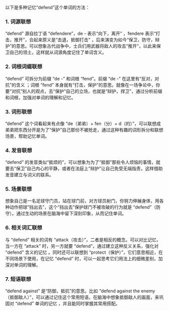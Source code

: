 以下是多种记忆“defend”这个单词的方法：
### 1. 词源联想
“defend” 源自拉丁语 “defendere”，de - 表示“向下，离开” ，fendere 表示“打击，推开”，合起来原义是“击退，抵御打击” ，后来演变为如今“保卫，防守，辩护”的意思。可以想象古代战争中，士兵们用武器将敌人的攻击“推开”，以此来保卫自己的领土，这样就从词源角度记住了单词含义。 

### 2. 词根词缀联想
“defend” 可拆分为前缀 “de -” 和词根 “fend”。前缀 “de -” 在这里有“反对，对抗”的含义 ；词根 “fend” 本身就有“打击，保护”的意思。就像在一场争论中，你要“对抗”别人的观点，去“保护”自己的立场，也就是“辩护，捍卫”，通过分析前缀和词根，加强对单词的理解和记忆。 

### 3. 词形联想
“defend” 这个词看起来有点像 “de（弟弟）+ fen（分）+ d（的）”，可以联想成弟弟把东西分开是为了“保护”自己那份不被抢走，通过这种有趣的词形拆分和联想场景，帮助记忆单词。 

### 4. 发音联想
“defend” 的发音类似“抵烦的”，可以想象为为了“抵御”那些令人烦恼的事情，就要去“保卫”自己内心的平静，或者在法庭上“辩护”让自己免受无端指责，这样借助发音建立与词义的联系。 

### 5. 场景联想
想象自己是一名足球守门员，站在球门前，对方球员射门，你努力伸展身体，用各种动作把球“挡出去”，这个“挡出去”保护球门不被攻破的行为就是 “defend”（防守）。通过生动的场景在脑海中留下深刻印象，从而记住单词。 

### 6. 相关词汇联想
与 “defend” 相关的词有 “attack（攻击）”，二者是相反的概念。可以对比记忆，当一方在 “attack” 时，另一方就要 “defend”，通过建立这种反义关系，强化对 “defend” 含义的记忆 。同时还可以联想到 “protect（保护）”，它们意思相近，在不同场景下使用，在记忆 “defend” 时，可以一起思考它们用法上的细微差别，加深对单词的理解。 

### 7. 短语联想
“defend against” 是“防御，抵抗”的意思。比如 “defend against the enemy（抵御敌人）”，可以通过记住这个常用短语，在脑海中想象抵御敌人的画面，来巩固对 “defend” 单词的记忆 ，并且能同时掌握其常用搭配。 